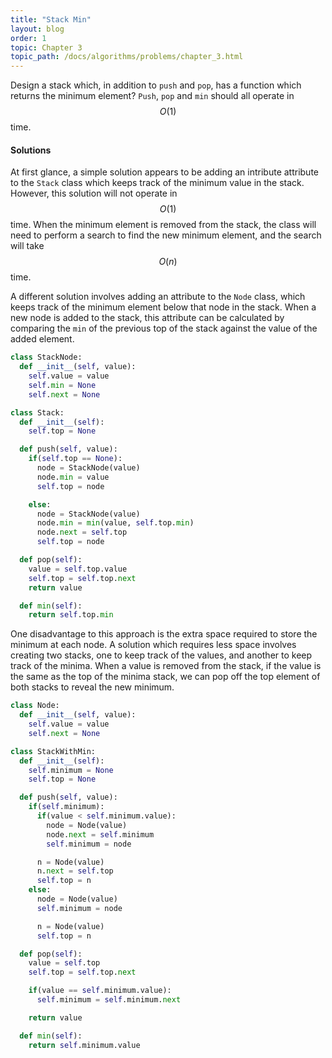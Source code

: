```yaml
---
title: "Stack Min"
layout: blog
order: 1
topic: Chapter 3
topic_path: /docs/algorithms/problems/chapter_3.html
---
```

Design a stack which, in addition to `push` and `pop`, has a function which returns the minimum element? `Push`, `pop` and `min` should all operate in $$ O(1) $$ time.

#### Solutions
At first glance, a simple solution appears to be adding an intribute attribute to the `Stack` class which keeps track of the minimum value in the stack. However, this solution will not operate in $$ O(1) $$ time. When the minimum element is removed from the stack, the class will need to perform a search to find the new minimum element, and the search will take $$ O(n) $$ time.

A different solution involves adding an attribute to the `Node` class, which keeps track of the minimum element below that node in the stack. When a new node is added to the stack, this attribute can be calculated by comparing the `min` of the previous top of the stack against the value of the added element.

```python
class StackNode:
  def __init__(self, value):
    self.value = value
    self.min = None
    self.next = None

class Stack:
  def __init__(self):
    self.top = None

  def push(self, value):
    if(self.top == None):
      node = StackNode(value)
      node.min = value
      self.top = node

    else:
      node = StackNode(value)
      node.min = min(value, self.top.min)
      node.next = self.top
      self.top = node

  def pop(self):
    value = self.top.value
    self.top = self.top.next
    return value

  def min(self):
    return self.top.min
```

One disadvantage to this approach is the extra space required to store the minimum at each node. A solution which requires less space involves creating two stacks, one to keep track of the values, and another to keep track of the minima. When a value is removed from the stack, if the value is the same as the top of the minima stack, we can pop off the top element of both stacks to reveal the new minimum.

```python
class Node:
  def __init__(self, value):
    self.value = value
    self.next = None

class StackWithMin:
  def __init__(self):
    self.minimum = None
    self.top = None

  def push(self, value):
    if(self.minimum):
      if(value < self.minimum.value):
        node = Node(value)
        node.next = self.minimum
        self.minimum = node

      n = Node(value)
      n.next = self.top
      self.top = n
    else:
      node = Node(value)
      self.minimum = node

      n = Node(value)
      self.top = n

  def pop(self):
    value = self.top
    self.top = self.top.next

    if(value == self.minimum.value):
      self.minimum = self.minimum.next

    return value

  def min(self):
    return self.minimum.value
```